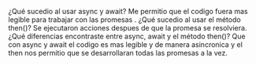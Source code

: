 ¿Qué sucedio al usar async y await?
Me permitio que el codigo fuera mas legible para trabajar con las promesas .
¿Qué sucedio al usar el método then()?
Se ejecutaron acciones despues de que la promesa se resolviera.
¿Qué diferencias encontraste entre async, await y el método then()?
Que con async y await el codigo es mas legible y de manera asincronica y el then nos permitio que se desarrollaran todas las promesas a la vez.

